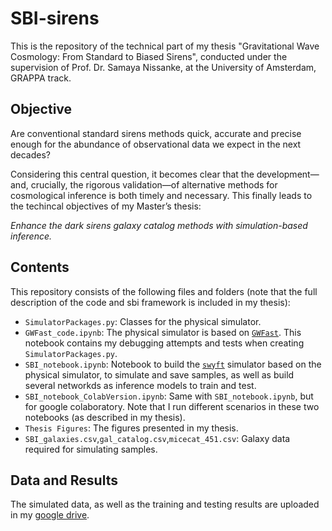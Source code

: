 # SBI-sirens
This is the repository of the technical part of my thesis "Gravitational Wave Cosmology: From Standard to Biased Sirens", conducted under the supervision of Prof. Dr. Samaya Nissanke, at the University of Amsterdam, GRAPPA track.

## Objective
Are conventional standard sirens methods quick, accurate and precise enough for the abundance of observational data we expect in the next decades?

Considering this central question, it becomes clear that the development—and, crucially, the rigorous validation—of alternative methods for cosmological inference is both timely and necessary. This
finally leads to the techincal objectives of my Master’s thesis:

*Enhance the dark sirens galaxy catalog methods with simulation-based inference.*

## Contents
This repository consists of the following files and folders (note that the full description of the code and sbi framework is included in my thesis): 

- `SimulatorPackages.py`: Classes for the physical simulator.
- `GWFast_code.ipynb`: The physical simulator is based on [`GWFast`](https://github.com/CosmoStatGW/gwfast/tree/master). This notebook contains my debugging attempts and tests when creating `SimulatorPackages.py`.
- `SBI_notebook.ipynb`: Notebook to build the [`swyft`](https://swyft.readthedocs.io/en/stable/install.html) simulator based on the physical simulator, to simulate and save samples, as well as build several networkds as inference models to train and test.
- `SBI_notebook_ColabVersion.ipynb`: Same with `SBI_notebook.ipynb`, but for google colaboratory. Note that I run different scenarios in these two notebooks (as described in my thesis).
- `Thesis Figures`: The figures presented in my thesis.
- `SBI_galaxies.csv`,`gal_catalog.csv`,`micecat_451.csv`: Galaxy data required for simulating samples.

## Data and Results
The simulated data, as well as the training and testing results are uploaded in my [google drive](https://drive.google.com/drive/folders/12U4gAg5Eoe3ffXoD9_guNWYzWU6406gs?usp=sharing).

